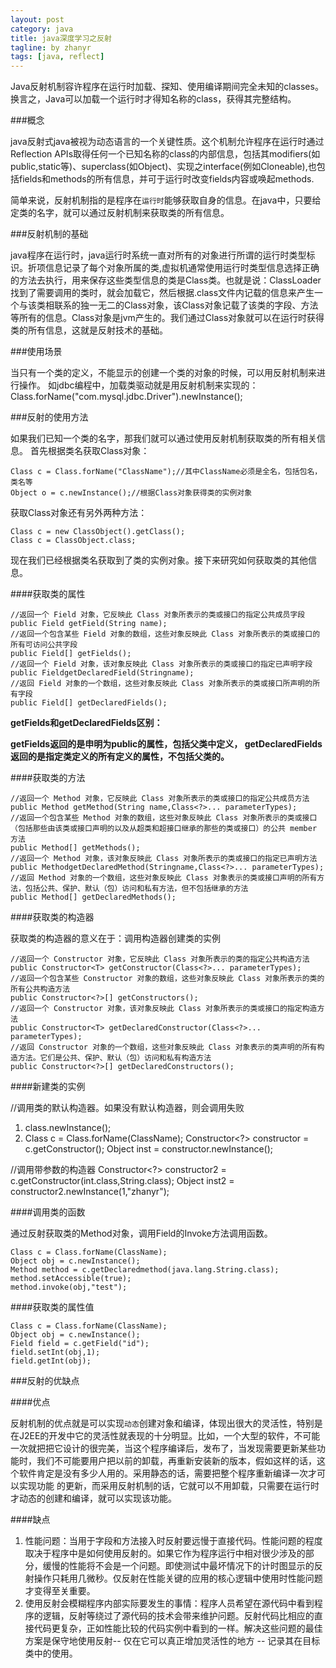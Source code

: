 ```yaml
---
layout: post
category: java
title: java深度学习之反射
tagline: by zhanyr
tags: [java, reflect]
---
```


Java反射机制容许程序在运行时加载、探知、使用编译期间完全未知的classes。换言之，Java可以加载一个运行时才得知名称的class，获得其完整结构。

<!--more-->

###概念
	
java反射式java被视为动态语言的一个关键性质。这个机制允许程序在运行时通过Reflection APIs取得任何一个已知名称的class的内部信息，包括其modifiers(如public,static等)、superclass(如Object)、实现之interface(例如Cloneable),也包括fields和methods的所有信息，并可于运行时改变fields内容或唤起methods.

简单来说，反射机制指的是程序在`运行时`能够获取自身的信息。在java中，只要给定类的名字，就可以通过反射机制来获取类的所有信息。

###反射机制的基础

java程序在运行时，java运行时系统一直对所有的对象进行所谓的运行时类型标识。折项信息记录了每个对象所属的类,虚拟机通常使用运行时类型信息选择正确的方法去执行，用来保存这些类型信息的类是Class类。也就是说：ClassLoader找到了需要调用的类时，就会加载它，然后根据.class文件内记载的信息来产生一个与该类相联系的独一无二的Class对象，该Class对象记载了该类的字段、方法等所有的信息。Class对象是jvm产生的。我们通过Class对象就可以在运行时获得类的所有信息，这就是反射技术的基础。

###使用场景

当只有一个类的定义，不能显示的创建一个类的对象的时候，可以用反射机制来进行操作。
如jdbc编程中，加载类驱动就是用反射机制来实现的：Class.forName("com.mysql.jdbc.Driver").newInstance();

###反射的使用方法

如果我们已知一个类的名字，那我们就可以通过使用反射机制获取类的所有相关信息。
首先根据类名获取Class对象：

	Class c = Class.forName("ClassName");//其中ClassName必须是全名，包括包名，类名等
	Object o = c.newInstance();//根据Class对象获得类的实例对象
	
获取Class对象还有另外两种方法：
	
	Class c = new ClassObject().getClass();
	Class c = ClassObject.class;
	
现在我们已经根据类名获取到了类的实例对象。接下来研究如何获取类的其他信息。

####获取类的属性

	//返回一个 Field 对象，它反映此 Class 对象所表示的类或接口的指定公共成员字段
	public Field getField(String name);
	//返回一个包含某些 Field 对象的数组，这些对象反映此 Class 对象所表示的类或接口的所有可访问公共字段
	public Field[] getFields();
	//返回一个 Field 对象，该对象反映此 Class 对象所表示的类或接口的指定已声明字段
	public FieldgetDeclaredField(Stringname);
	//返回 Field 对象的一个数组，这些对象反映此 Class 对象所表示的类或接口所声明的所有字段
	public Field[] getDeclaredFields();
	
**getFields和getDeclaredFields区别：**

**getFields返回的是申明为public的属性，包括父类中定义，
getDeclaredFields返回的是指定类定义的所有定义的属性，不包括父类的。**

####获取类的方法

	//返回一个 Method 对象，它反映此 Class 对象所表示的类或接口的指定公共成员方法
	public Method getMethod(String name,Class<?>... parameterTypes);
	//返回一个包含某些 Method 对象的数组，这些对象反映此 Class 对象所表示的类或接口（包括那些由该类或接口声明的以及从超类和超接口继承的那些的类或接口）的公共 member 方法
	public Method[] getMethods();
	//返回一个 Method 对象，该对象反映此 Class 对象所表示的类或接口的指定已声明方法
	public MethodgetDeclaredMethod(Stringname,Class<?>... parameterTypes);
	//返回 Method 对象的一个数组，这些对象反映此 Class 对象表示的类或接口声明的所有方法，包括公共、保护、默认（包）访问和私有方法，但不包括继承的方法
	public Method[] getDeclaredMethods();
	
####获取类的构造器

获取类的构造器的意义在于：调用构造器创建类的实例

	//返回一个 Constructor 对象，它反映此 Class 对象所表示的类的指定公共构造方法
	public Constructor<T> getConstructor(Class<?>... parameterTypes);
	//返回一个包含某些 Constructor 对象的数组，这些对象反映此 Class 对象所表示的类的所有公共构造方法
	public Constructor<?>[] getConstructors();
	//返回一个 Constructor 对象，该对象反映此 Class 对象所表示的类或接口的指定构造方法
	public Constructor<T> getDeclaredConstructor(Class<?>... parameterTypes);
	//返回 Constructor 对象的一个数组，这些对象反映此 Class 对象表示的类声明的所有构造方法。它们是公共、保护、默认（包）访问和私有构造方法
	public Constructor<?>[] getDeclaredConstructors();
	
####新建类的实例

//调用类的默认构造器。如果没有默认构造器，则会调用失败
1. class.newInstance();	
2. Class c = Class.forName(ClassName);
	Constructor<?> constructor = c.getConstructor();
	Object inst = constructor.newInstance();
	
//调用带参数的构造器
	Constructor<?> constructor2 = c.getConstructor(int.class,String.class);
	Object inst2 = constructor2.newInstance(1,"zhanyr");

####调用类的函数

通过反射获取类的Method对象，调用Field的Invoke方法调用函数。

	Class c = Class.forName(ClassName);
	Object obj = c.newInstance();
	Method method = c.getDeclaredmethod(java.lang.String.class);
	method.setAccessible(true);
	method.invoke(obj,"test");
	
####获取类的属性值
	
	Class c = Class.forName(ClassName);
	Object obj = c.newInstance();
	Field field = c.getField("id");	
	field.setInt(obj,1);
	field.getInt(obj);
	
###反射的优缺点

####优点

反射机制的优点就是可以实现`动态`创建对象和编译，体现出很大的灵活性，特别是在J2EE的开发中它的灵活性就表现的十分明显。比如，一个大型的软件，不可能一次就把把它设计的很完美，当这个程序编译后，发布了，当发现需要更新某些功能时，我们不可能要用户把以前的卸载，再重新安装新的版本，假如这样的话，这个软件肯定是没有多少人用的。采用静态的话，需要把整个程序重新编译一次才可以实现功能 的更新，而采用反射机制的话，它就可以不用卸载，只需要在运行时才动态的创建和编译，就可以实现该功能。

####缺点

1. 性能问题：当用于字段和方法接入时反射要远慢于直接代码。性能问题的程度取决于程序中是如何使用反射的。如果它作为程序运行中相对很少涉及的部分，缓慢的性能将不会是一个问题。即使测试中最坏情况下的计时图显示的反射操作只耗用几微秒。仅反射在性能关键的应用的核心逻辑中使用时性能问题才变得至关重要。
2. 使用反射会模糊程序内部实际要发生的事情：程序人员希望在源代码中看到程序的逻辑，反射等绕过了源代码的技术会带来维护问题。反射代码比相应的直接代码更复杂，正如性能比较的代码实例中看到的一样。解决这些问题的最佳方案是保守地使用反射-- 仅在它可以真正增加灵活性的地方 -- 记录其在目标类中的使用。
